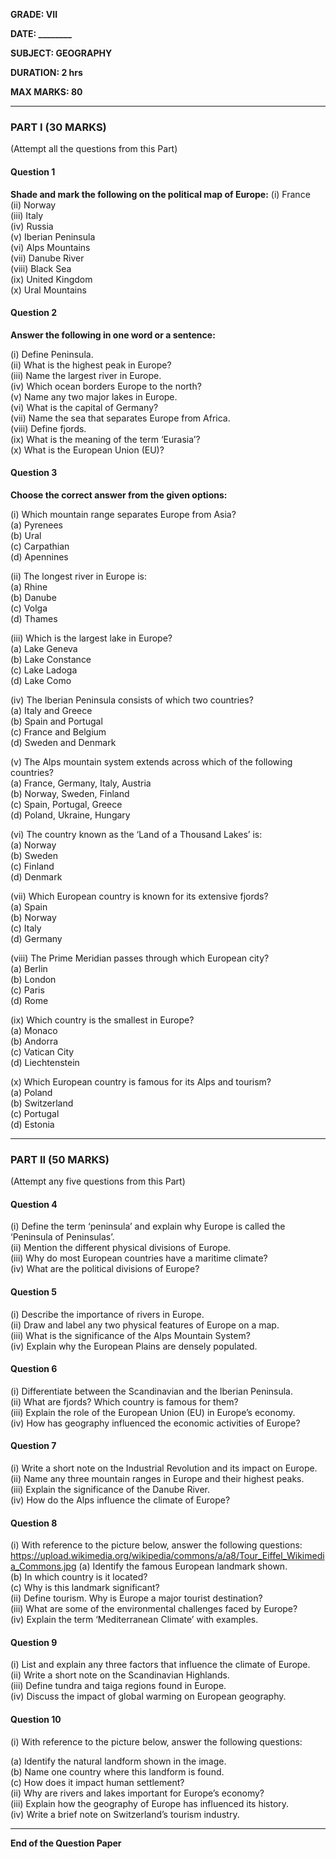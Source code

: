 **GRADE: VII**

**DATE: \_\_\_\_\_\_\_\_**

**SUBJECT: GEOGRAPHY**

**DURATION: 2 hrs**

**MAX MARKS: 80**

---

### **PART I (30 MARKS)**

(Attempt all the questions from this Part)

#### **Question 1**

**Shade and mark the following on the political map of Europe:**
(i) France\
(ii) Norway\
(iii) Italy\
(iv) Russia\
(v) Iberian Peninsula\
(vi) Alps Mountains\
(vii) Danube River\
(viii) Black Sea\
(ix) United Kingdom\
(x) Ural Mountains

#### **Question 2**

**Answer the following in one word or a sentence:**


(i) Define Peninsula.\
(ii) What is the highest peak in Europe?\
(iii) Name the largest river in Europe.\
(iv) Which ocean borders Europe to the north?\
(v) Name any two major lakes in Europe.\
(vi) What is the capital of Germany?\
(vii) Name the sea that separates Europe from Africa.\
(viii) Define fjords.\
(ix) What is the meaning of the term ‘Eurasia’?\
(x) What is the European Union (EU)?

#### **Question 3**

**Choose the correct answer from the given options:**

(i) Which mountain range separates Europe from Asia?\
(a) Pyrenees\
(b) Ural\
(c) Carpathian\
(d) Apennines

(ii) The longest river in Europe is:\
(a) Rhine\
(b) Danube\
(c) Volga\
(d) Thames

(iii) Which is the largest lake in Europe?\
(a) Lake Geneva\
(b) Lake Constance\
(c) Lake Ladoga\
(d) Lake Como

(iv) The Iberian Peninsula consists of which two countries?\
(a) Italy and Greece\
(b) Spain and Portugal\
(c) France and Belgium\
(d) Sweden and Denmark

(v) The Alps mountain system extends across which of the following countries?\
(a) France, Germany, Italy, Austria\
(b) Norway, Sweden, Finland\
(c) Spain, Portugal, Greece\
(d) Poland, Ukraine, Hungary

(vi) The country known as the ‘Land of a Thousand Lakes’ is:\
(a) Norway\
(b) Sweden\
(c) Finland\
(d) Denmark

(vii) Which European country is known for its extensive fjords?\
(a) Spain\
(b) Norway\
(c) Italy\
(d) Germany

(viii) The Prime Meridian passes through which European city?\
(a) Berlin\
(b) London\
(c) Paris\
(d) Rome

(ix) Which country is the smallest in Europe?\
(a) Monaco\
(b) Andorra\
(c) Vatican City\
(d) Liechtenstein

(x) Which European country is famous for its Alps and tourism?\
(a) Poland\
(b) Switzerland\
(c) Portugal\
(d) Estonia

---

### **PART II (50 MARKS)**

(Attempt any five questions from this Part)

#### **Question 4**

(i) Define the term ‘peninsula’ and explain why Europe is called the ‘Peninsula of Peninsulas’.\
(ii) Mention the different physical divisions of Europe.\
(iii) Why do most European countries have a maritime climate?\
(iv) What are the political divisions of Europe?

#### **Question 5**

(i) Describe the importance of rivers in Europe.\
(ii) Draw and label any two physical features of Europe on a map.\
(iii) What is the significance of the Alps Mountain System?\
(iv) Explain why the European Plains are densely populated.

#### **Question 6**

(i) Differentiate between the Scandinavian and the Iberian Peninsula.\
(ii) What are fjords? Which country is famous for them?\
(iii) Explain the role of the European Union (EU) in Europe’s economy.\
(iv) How has geography influenced the economic activities of Europe?

#### **Question 7**

(i) Write a short note on the Industrial Revolution and its impact on Europe.\
(ii) Name any three mountain ranges in Europe and their highest peaks.\
(iii) Explain the significance of the Danube River.\
(iv) How do the Alps influence the climate of Europe?

#### **Question 8**

(i) With reference to the picture below, answer the following questions:
https://upload.wikimedia.org/wikipedia/commons/a/a8/Tour_Eiffel_Wikimedia_Commons.jpg
   (a) Identify the famous European landmark shown.\
   (b) In which country is it located?\
   (c) Why is this landmark significant?\
(ii) Define tourism. Why is Europe a major tourist destination?\
(iii) What are some of the environmental challenges faced by Europe?\
(iv) Explain the term ‘Mediterranean Climate’ with examples.

#### **Question 9**

(i) List and explain any three factors that influence the climate of Europe.\
(ii) Write a short note on the Scandinavian Highlands.\
(iii) Define tundra and taiga regions found in Europe.\
(iv) Discuss the impact of global warming on European geography.

#### **Question 10**

(i) With reference to the picture below, answer the following questions:

(a) Identify the natural landform shown in the image.\
(b) Name one country where this landform is found.\
(c) How does it impact human settlement?\
(ii) Why are rivers and lakes important for Europe’s economy?\
(iii) Explain how the geography of Europe has influenced its history.\
(iv) Write a brief note on Switzerland’s tourism industry.

---

**End of the Question Paper**


